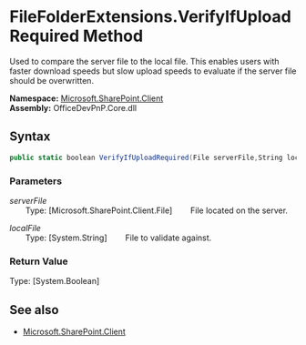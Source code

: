 # FileFolderExtensions.VerifyIfUploadRequired Method  
Used to compare the server file to the local file.
            This enables users with faster download speeds but slow upload speeds to evaluate if the server file should be overwritten.  

**Namespace:** [Microsoft.SharePoint.Client](Microsoft.SharePoint.Client.md)  
**Assembly:** OfficeDevPnP.Core.dll  
## Syntax
```C#
public static boolean VerifyIfUploadRequired(File serverFile,String localFile)
```
### Parameters
*serverFile*  
&emsp;&emsp;Type: [Microsoft.SharePoint.Client.File] 
&emsp;&emsp;File located on the server.  
  
*localFile*  
&emsp;&emsp;Type: [System.String] 
&emsp;&emsp;File to validate against.  
  
### Return Value
Type: [System.Boolean]  

## See also
- [Microsoft.SharePoint.Client](Microsoft.SharePoint.Client.md)
